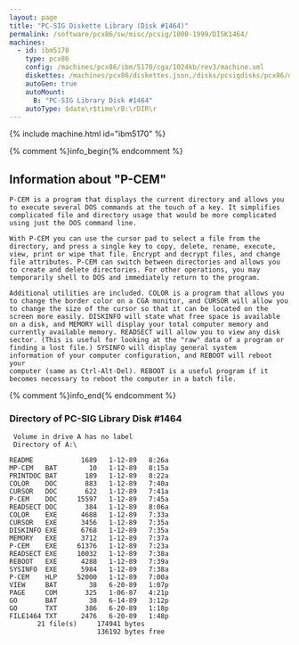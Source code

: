 ```yaml
---
layout: page
title: "PC-SIG Diskette Library (Disk #1464)"
permalink: /software/pcx86/sw/misc/pcsig/1000-1999/DISK1464/
machines:
  - id: ibm5170
    type: pcx86
    config: /machines/pcx86/ibm/5170/cga/1024kb/rev3/machine.xml
    diskettes: /machines/pcx86/diskettes.json,/disks/pcsigdisks/pcx86/diskettes.json
    autoGen: true
    autoMount:
      B: "PC-SIG Library Disk #1464"
    autoType: $date\r$time\rB:\rDIR\r
---
```


{% include machine.html id="ibm5170" %}

{% comment %}info_begin{% endcomment %}

## Information about "P-CEM"

    P-CEM is a program that displays the current directory and allows you
    to execute several DOS commands at the touch of a key. It simplifies
    complicated file and directory usage that would be more complicated
    using just the DOS command line.
    
    With P-CEM you can use the cursor pad to select a file from the
    directory, and press a single key to copy, delete, rename, execute,
    view, print or wipe that file. Encrypt and decrypt files, and change
    file attributes. P-CEM can switch between directories and allows you
    to create and delete directories. For other operations, you may
    temporarily shell to DOS and immediately return to the program.
    
    Additional utilities are included. COLOR is a program that allows you
    to change the border color on a CGA monitor, and CURSOR will allow you
    to change the size of the cursor so that it can be located on the
    screen more easily. DISKINFO will state what free space is available
    on a disk, and MEMORY will display your total computer memory and
    currently available memory. READSECT will allow you to view any disk
    sector. (This is useful for looking at the "raw" data of a program or
    finding a lost file.) SYSINFO will display general system
    information of your computer configuration, and REBOOT will reboot your
    computer (same as Ctrl-Alt-Del). REBOOT is a useful program if it
    becomes necessary to reboot the computer in a batch file.
{% comment %}info_end{% endcomment %}


### Directory of PC-SIG Library Disk #1464

     Volume in drive A has no label
     Directory of A:\

    README            1689   1-12-89   8:26a
    MP-CEM   BAT        10   1-12-89   8:15a
    PRINTDOC BAT       189   1-12-89   8:22a
    COLOR    DOC       883   1-12-89   7:40a
    CURSOR   DOC       622   1-12-89   7:41a
    P-CEM    DOC     15597   1-12-89   7:45a
    READSECT DOC       384   1-12-89   8:06a
    COLOR    EXE      4688   1-12-89   7:33a
    CURSOR   EXE      3456   1-12-89   7:35a
    DISKINFO EXE      6768   1-12-89   7:35a
    MEMORY   EXE      3712   1-12-89   7:37a
    P-CEM    EXE     61376   1-12-89   7:23a
    READSECT EXE     10032   1-12-89   7:38a
    REBOOT   EXE      4288   1-12-89   7:39a
    SYSINFO  EXE      5984   1-12-89   7:38a
    P-CEM    HLP     52000   1-12-89   7:00a
    VIEW     BAT        38   6-20-89   1:07p
    PAGE     COM       325   1-06-87   4:21p
    GO       BAT        38   6-14-89   3:12p
    GO       TXT       386   6-20-89   1:18p
    FILE1464 TXT      2476   6-20-89   1:48p
           21 file(s)     174941 bytes
                          136192 bytes free
